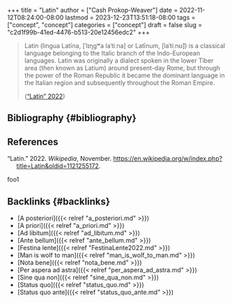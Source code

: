 +++
title = "Latin"
author = ["Cash Prokop-Weaver"]
date = 2022-11-12T08:24:00-08:00
lastmod = 2023-12-23T13:51:18-08:00
tags = ["concept", "concept"]
categories = ["concept"]
draft = false
slug = "c2d1f99b-41ed-4476-b513-20e12456edc2"
+++

> Latin (lingua Latīna, [ˈlɪŋɡʷa laˈtiːna] or Latīnum, [laˈtiːnʊ̃]) is a classical language belonging to the Italic branch of the Indo-European languages. Latin was originally a dialect spoken in the lower Tiber area (then known as Latium) around present-day Rome, but through the power of the Roman Republic it became the dominant language in the Italian region and subsequently throughout the Roman Empire.
>
> (<a href="#citeproc_bib_item_1">“Latin” 2022</a>)


## Bibliography {#bibliography}

## References

<style>.csl-entry{text-indent: -1.5em; margin-left: 1.5em;}</style><div class="csl-bib-body">
  <div class="csl-entry"><a id="citeproc_bib_item_1"></a>“Latin.” 2022. <i>Wikipedia</i>, November. <a href="https://en.wikipedia.org/w/index.php?title=Latin&oldid=1121255172">https://en.wikipedia.org/w/index.php?title=Latin&#38;oldid=1121255172</a>.</div>
</div>

foo1


## Backlinks {#backlinks}

-   [A posteriori]({{< relref "a_posteriori.md" >}})
-   [A priori]({{< relref "a_priori.md" >}})
-   [Ad libitum]({{< relref "ad_libitum.md" >}})
-   [Ante bellum]({{< relref "ante_bellum.md" >}})
-   [Festina lente]({{< relref "FestinaLente2022.md" >}})
-   [Man is wolf to man]({{< relref "man_is_wolf_to_man.md" >}})
-   [Nota bene]({{< relref "nota_bene.md" >}})
-   [Per aspera ad astra]({{< relref "per_aspera_ad_astra.md" >}})
-   [Sine qua non]({{< relref "sine_qua_non.md" >}})
-   [Status quo]({{< relref "status_quo.md" >}})
-   [Status quo ante]({{< relref "status_quo_ante.md" >}})
